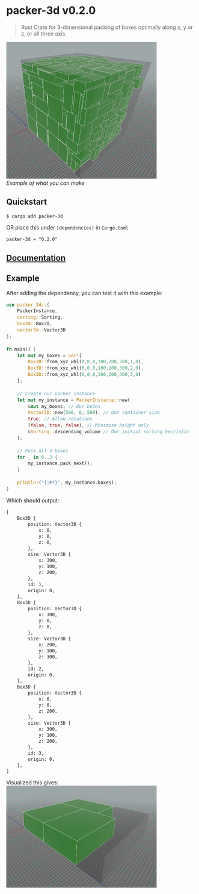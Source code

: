 # packer-3d v0.2.0
> Rust Crate for 3-dimensional packing of boxes optimally along x, y or z, or all three axis.

<img src="./images/example.jpg" alt="Example of what you can expect" width="400"/><br>
*Example of what you can make*

## Quickstart
```
$ cargo add packer-3d
```
OR place this under `[dependencies]` in `Cargo.toml`
```
packer-3d = "0.2.0"
```

## [Documentation](https://docs.rs/packer-3d/latest/packer_3d/)

## Example
After adding the dependency, you can test it with this example:
```rust
use packer_3d::{
    PackerInstance,
    sorting::Sorting,
    box3d::Box3D,
    vector3d::Vector3D
};

fn main() {
    let mut my_boxes = vec![
        Box3D::from_xyz_whl(0,0,0,100,200,300,1,0),
        Box3D::from_xyz_whl(0,0,0,100,200,300,2,0),
        Box3D::from_xyz_whl(0,0,0,100,200,300,3,0)
    ];
    
    // Create our packer instance
    let mut my_instance = PackerInstance::new(
        &mut my_boxes, // Our boxes
        Vector3D::new(500, 0, 500), // Our container size
        true, // Allow rotations
        (false, true, false), // Minimize height only
        &Sorting::descending_volume // Our initial sorting heuristic
    );
    
    // Pack all 3 boxes
    for _ in 0..3 {
        my_instance.pack_next();
    }

    println!("{:#?}", my_instance.boxes);
}
```
Which should output:
```
[
    Box3D {
        position: Vector3D {
            x: 0,
            y: 0,
            z: 0,
        },
        size: Vector3D {
            x: 300,
            y: 100,
            z: 200,
        },
        id: 1,
        origin: 0,
    },
    Box3D {
        position: Vector3D {
            x: 300,
            y: 0,
            z: 0,
        },
        size: Vector3D {
            x: 200,
            y: 100,
            z: 300,
        },
        id: 2,
        origin: 0,
    },
    Box3D {
        position: Vector3D {
            x: 0,
            y: 0,
            z: 200,
        },
        size: Vector3D {
            x: 300,
            y: 100,
            z: 200,
        },
        id: 3,
        origin: 0,
    },
]
```
Visualized this gives:<br>
<img src="./images/result.jpg" alt="Result Visualized" width="400"/><br>
